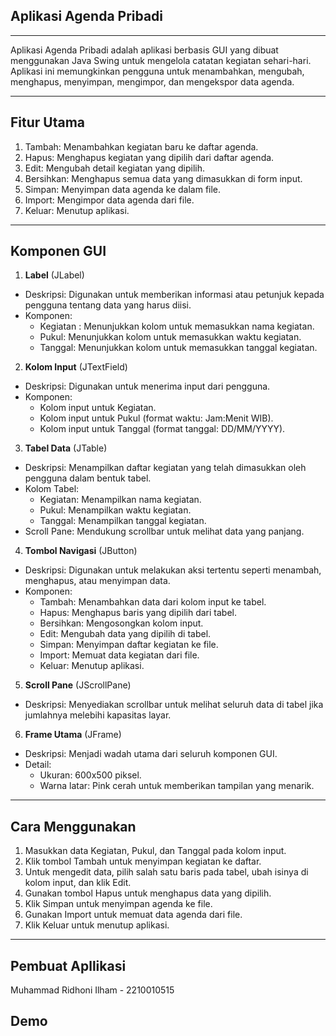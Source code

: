 
## **Aplikasi Agenda Pribadi**

---
Aplikasi Agenda Pribadi adalah aplikasi berbasis GUI yang dibuat menggunakan Java Swing untuk mengelola catatan kegiatan sehari-hari. Aplikasi ini memungkinkan pengguna untuk menambahkan, mengubah, menghapus, menyimpan, mengimpor, dan mengekspor data agenda.

---

## **Fitur Utama**

1. Tambah: Menambahkan kegiatan baru ke daftar agenda.
2. Hapus: Menghapus kegiatan yang dipilih dari daftar agenda.
3. Edit: Mengubah detail kegiatan yang dipilih.
4. Bersihkan: Menghapus semua data yang dimasukkan di form input.
5. Simpan: Menyimpan data agenda ke dalam file.
6. Import: Mengimpor data agenda dari file.
7. Keluar: Menutup aplikasi.

---

## **Komponen GUI**
1. **Label** (JLabel)
  - Deskripsi: Digunakan untuk memberikan informasi atau petunjuk kepada pengguna tentang data yang harus diisi.
  - Komponen:
      - Kegiatan : Menunjukkan kolom untuk memasukkan nama kegiatan.
      - Pukul: Menunjukkan kolom untuk memasukkan waktu kegiatan.
      - Tanggal: Menunjukkan kolom untuk memasukkan tanggal kegiatan.
2. **Kolom Input** (JTextField)
  - Deskripsi: Digunakan untuk menerima input dari pengguna.
  - Komponen:
      - Kolom input untuk Kegiatan.
      - Kolom input untuk Pukul (format waktu: Jam:Menit WIB).
      - Kolom input untuk Tanggal (format tanggal: DD/MM/YYYY).
3. **Tabel Data** (JTable)
  - Deskripsi: Menampilkan daftar kegiatan yang telah dimasukkan oleh pengguna dalam bentuk tabel.
  - Kolom Tabel:
      - Kegiatan: Menampilkan nama kegiatan.
      - Pukul: Menampilkan waktu kegiatan.
      - Tanggal: Menampilkan tanggal kegiatan.
  - Scroll Pane: Mendukung scrollbar untuk melihat data yang panjang.
4. **Tombol Navigasi** (JButton)
  - Deskripsi: Digunakan untuk melakukan aksi tertentu seperti menambah, menghapus, atau menyimpan data.
  - Komponen:
      - Tambah: Menambahkan data dari kolom input ke tabel.
      - Hapus: Menghapus baris yang dipilih dari tabel.
      - Bersihkan: Mengosongkan kolom input.
      - Edit: Mengubah data yang dipilih di tabel.
      - Simpan: Menyimpan daftar kegiatan ke file.
      - Import: Memuat data kegiatan dari file.
      - Keluar: Menutup aplikasi.
5. **Scroll Pane** (JScrollPane)
  - Deskripsi: Menyediakan scrollbar untuk melihat seluruh data di tabel jika jumlahnya melebihi kapasitas layar.
6. **Frame Utama** (JFrame)
  - Deskripsi: Menjadi wadah utama dari seluruh komponen GUI.
  - Detail:
      - Ukuran: 600x500 piksel.
      - Warna latar: Pink cerah untuk memberikan tampilan yang menarik.

---

## **Cara Menggunakan**

1. Masukkan data Kegiatan, Pukul, dan Tanggal pada kolom input.
2. Klik tombol Tambah untuk menyimpan kegiatan ke daftar.
3. Untuk mengedit data, pilih salah satu baris pada tabel, ubah isinya di kolom input, dan klik Edit.
4. Gunakan tombol Hapus untuk menghapus data yang dipilih.
5. Klik Simpan untuk menyimpan agenda ke file.
6. Gunakan Import untuk memuat data agenda dari file.
7. Klik Keluar untuk menutup aplikasi.
---

## **Pembuat Apllikasi**
   Muhammad Ridhoni Ilham - 2210010515

## **Demo** 

